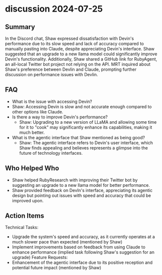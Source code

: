 # discussion 2024-07-25

## Summary

In the Discord chat, Shaw expressed dissatisfaction with Devin's performance due to its slow speed and lack of accuracy compared to manually pasting into Claude, despite appreciating Devin's interface. Shaw suggested that an upgrade to a new llama model could significantly improve Devin's functionality. Additionally, Shaw shared a GitHub link for RubyAgent, an all-local Twitter bot project not relying on the API. MRT inquired about Shaw's preference between Devlin and Claude, prompting further discussion on performance issues with Devlin.

## FAQ

- What is the issue with accessing Devin?
- Shaw: Accessing Devin is slow and not accurate enough compared to other options like Claude.
- Is there a way to improve Devin's performance?
    - Shaw: Upgrading to a new version of LLaMA and allowing some time for it to "cook" may significantly enhance its capabilities, making it much better.
- What is the agentic interface that Shaw mentioned as being good?
    - Shaw: The agentic interface refers to Devin's user interface, which Shaw finds appealing and believes represents a glimpse into the future of technology interfaces.

## Who Helped Who

- Shaw helped RubyResearch with improving their Twitter bot by suggesting an upgrade to a new llama model for better performance.
- Shaw provided feedback on DevIn's interface, appreciating its agentic design but pointing out issues with speed and accuracy that could be improved upon.

## Action Items

Technical Tasks:

- Upgrade the system's speed and accuracy, as it currently operates at a much slower pace than expected (mentioned by Shaw)
- Implement improvements based on feedback from using Claude to enhance performance (implied task following Shaw's suggestion for an upgrade)
  Feature Requests:
- Enhancement of the agentic interface due to its positive reception and potential future impact (mentioned by Shaw)
